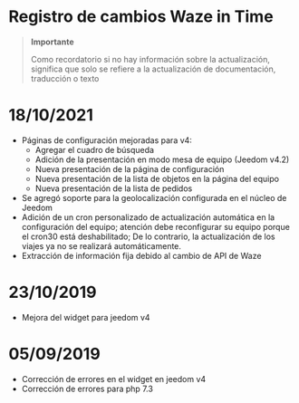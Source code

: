 # Registro de cambios Waze in Time

>**Importante**
>
>Como recordatorio si no hay información sobre la actualización, significa que solo se refiere a la actualización de documentación, traducción o texto

# 18/10/2021

- Páginas de configuración mejoradas para v4:
  - Agregar el cuadro de búsqueda
  - Adición de la presentación en modo mesa de equipo (Jeedom v4.2)
  - Nueva presentación de la página de configuración
  - Nueva presentación de la lista de objetos en la página del equipo
  - Nueva presentación de la lista de pedidos
- Se agregó soporte para la geolocalización configurada en el núcleo de Jeedom
- Adición de un cron personalizado de actualización automática en la configuración del equipo; atención debe reconfigurar su equipo porque el cron30 está deshabilitado; De lo contrario, la actualización de los viajes ya no se realizará automáticamente.
- Extracción de información fija debido al cambio de API de Waze

# 23/10/2019

- Mejora del widget para jeedom v4

# 05/09/2019

- Corrección de errores en el widget en jeedom v4
- Corrección de errores para php 7.3
